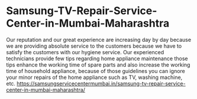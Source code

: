 # Samsung-TV-Repair-Service-Center-in-Mumbai-Maharashtra
Our reputation and our great experience are increasing day by day because we are providing absolute service to the customers because we have to satisfy the customers with our hygiene service. Our experienced technicians provide few tips regarding home appliance maintenance those tips enhance the working time of spare parts and also increase the working time of household appliance, because of those guidelines you can ignore your minor repairs of the home appliance such as TV, washing machine, etc. https://samsungservicecentermumbai.in/samsung-tv-repair-service-center-in-mumbai-maharashtra/  
